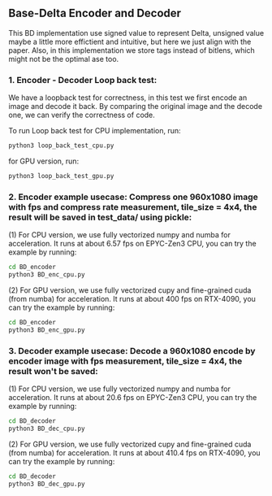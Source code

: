 ##  Base-Delta Encoder and Decoder
This BD implementation use signed value to represent Delta, unsigned value maybe a little more effictient and intuitive, but here we just align with the paper. Also, in this implementation we store tags instead of bitlens, which might not be the optimal ase too.

### 1. Encoder - Decoder Loop back test:

We have a loopback test for correctness, in this test we first encode an image and decode it back. By comparing the original image and the decode one, we can verify the correctness of code.

To run Loop back test for CPU implementation, run:
```bash
python3 loop_back_test_cpu.py
```

for GPU version, run:
```bash
python3 loop_back_test_gpu.py
```


### 2. Encoder example usecase: Compress one 960x1080 image with fps and compress rate measurement, tile_size = 4x4, the result will be saved in test_data/ using pickle:

(1) For CPU version, we use fully vectorized numpy and numba for acceleration. It runs at about 6.57 fps on EPYC-Zen3 CPU, you can try the example by running:
```bash
cd BD_encoder
python3 BD_enc_cpu.py 
```

(2) For GPU version, we use fully vectorized cupy and fine-grained cuda (from numba) for acceleration. It runs at about 400 fps on RTX-4090, you can try the example by running:
```bash
cd BD_encoder
python3 BD_enc_gpu.py
```


### 3. Decoder example usecase: Decode a 960x1080 encode by encoder image with fps measurement, tile_size = 4x4, the result won't be saved:

(1) For CPU version, we use fully vectorized numpy and numba for acceleration. It runs at about 20.6 fps on EPYC-Zen3 CPU, you can try the example by running:
```bash
cd BD_decoder
python3 BD_dec_cpu.py 
```

(2) For GPU version, we use fully vectorized cupy and fine-grained cuda (from numba) for acceleration. It runs at about 410.4 fps on RTX-4090, you can try the example by running:
```bash
cd BD_decoder
python3 BD_dec_gpu.py
```
